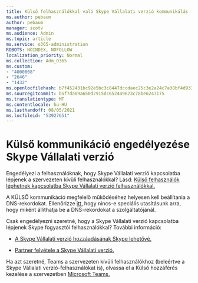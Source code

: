 ```yaml
---
title: Külső felhasználókkal való Skype Vállalati verzió kommunikálás
ms.author: pebaum
author: pebaum
manager: scotv
ms.audience: Admin
ms.topic: article
ms.service: o365-administration
ROBOTS: NOINDEX, NOFOLLOW
localization_priority: Normal
ms.collection: Adm_O365
ms.custom:
- "4000008"
- "2646"
- "1432"
ms.openlocfilehash: b7f452431bc92e5bc3c8447dccdaec25c3e2a24c7a38bf4d933d3f125e4d2d35
ms.sourcegitcommit: b5f7da89a650d2915dc652449623c78be6247175
ms.translationtype: MT
ms.contentlocale: hu-HU
ms.lasthandoff: 08/05/2021
ms.locfileid: "53927651"
---
```

# <a name="allow-external-communications-with-skype-for-business"></a>Külső kommunikáció engedélyezése Skype Vállalati verzió 

Engedélyezi a felhasználóknak, hogy Skype Vállalati verzió kapcsolatba lépjenek a szervezeten kívüli felhasználókkal? Lásd: [Külső felhasználók léphetnek kapcsolatba Skype Vállalati verzió felhasználókkal.](https://docs.microsoft.com/skypeforbusiness/set-up-skype-for-business-online/allow-users-to-contact-external-skype-for-business-users)

A KÜLSŐ kommunikáció megfelelő működéséhez helyesen kell beállítania a DNS-rekordokat. Ellenőrizze [itt,](https://docs.microsoft.com/microsoft-365/admin/get-help-with-domains/set-up-your-domain-host-specific-instructions) hogy nincs-e speciális utasításunk arra, hogy miként állíthatja be a DNS-rekordokat a szolgáltatójánál. 

Csak engedélyezni szeretné, hogy a Skype Vállalati verzió kapcsolatba lépjenek Skype fogyasztói felhasználókkal? További információ:

- [A Skype Vállalati verzió hozzáadásának Skype lehetővé.](https://docs.microsoft.com/skypeforbusiness/set-up-skype-for-business-online/let-skype-for-business-users-add-skype-contacts) 

- [Partner felvétele a Skype Vállalati verzió.](https://support.office.com/article/add-a-contact-in-skype-for-business-89338023-2adf-4f5c-90b6-f8b6f72fadd1)


Ha azt szeretné, Teams a szervezeten kívüli felhasználókhoz (beleértve a Skype Vállalati verzió-felhasználókat is), olvassa el a Külső hozzáférés kezelése a szervezetben [Microsoft Teams.](https://docs.microsoft.com/microsoftteams/let-your-teams-users-communicate-with-other-people) 